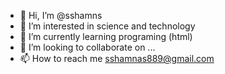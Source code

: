 - 👋 Hi, I’m @sshamns
- 👀 I’m interested in science and technology
- 🌱 I’m currently learning programing (html)
- 💞️ I’m looking to collaborate on ...
- 📫 How to reach me sshamnas889@gmail.com

<!---
sshamns/sshamns is a ✨ special ✨ repository because its `README.md` (this file) appears on your GitHub profile.
You can click the Preview link to take a look at your changes.
--->
